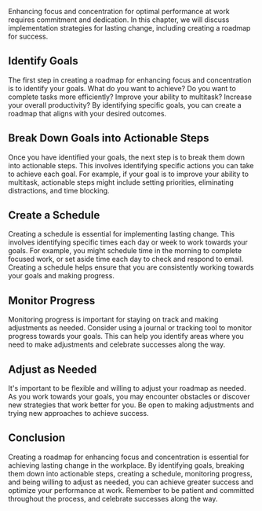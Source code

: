 
Enhancing focus and concentration for optimal performance at work requires commitment and dedication. In this chapter, we will discuss implementation strategies for lasting change, including creating a roadmap for success.

Identify Goals
--------------

The first step in creating a roadmap for enhancing focus and concentration is to identify your goals. What do you want to achieve? Do you want to complete tasks more efficiently? Improve your ability to multitask? Increase your overall productivity? By identifying specific goals, you can create a roadmap that aligns with your desired outcomes.

Break Down Goals into Actionable Steps
--------------------------------------

Once you have identified your goals, the next step is to break them down into actionable steps. This involves identifying specific actions you can take to achieve each goal. For example, if your goal is to improve your ability to multitask, actionable steps might include setting priorities, eliminating distractions, and time blocking.

Create a Schedule
-----------------

Creating a schedule is essential for implementing lasting change. This involves identifying specific times each day or week to work towards your goals. For example, you might schedule time in the morning to complete focused work, or set aside time each day to check and respond to email. Creating a schedule helps ensure that you are consistently working towards your goals and making progress.

Monitor Progress
----------------

Monitoring progress is important for staying on track and making adjustments as needed. Consider using a journal or tracking tool to monitor progress towards your goals. This can help you identify areas where you need to make adjustments and celebrate successes along the way.

Adjust as Needed
----------------

It's important to be flexible and willing to adjust your roadmap as needed. As you work towards your goals, you may encounter obstacles or discover new strategies that work better for you. Be open to making adjustments and trying new approaches to achieve success.

Conclusion
----------

Creating a roadmap for enhancing focus and concentration is essential for achieving lasting change in the workplace. By identifying goals, breaking them down into actionable steps, creating a schedule, monitoring progress, and being willing to adjust as needed, you can achieve greater success and optimize your performance at work. Remember to be patient and committed throughout the process, and celebrate successes along the way.
